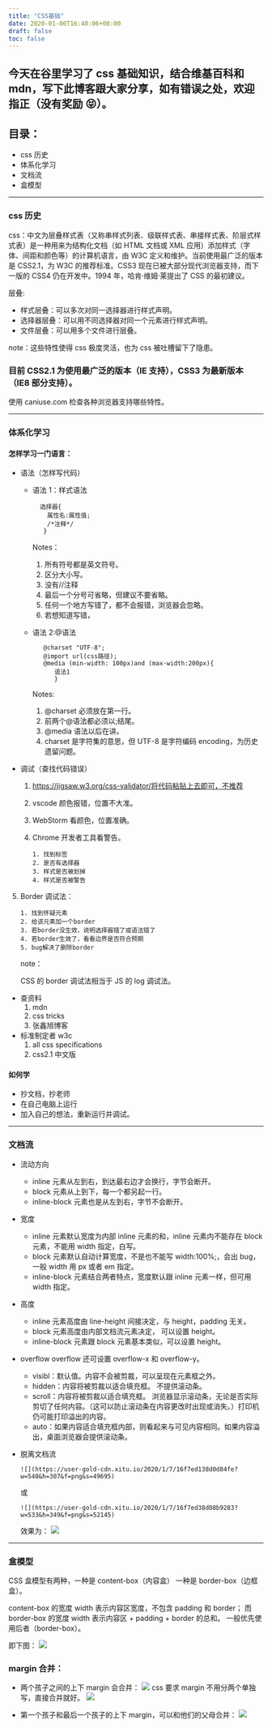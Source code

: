 ```yaml
---
title: "CSS基础"
date: 2020-01-06T16:40:06+08:00
draft: false
toc: false
---
```


## 今天在谷里学习了 css 基础知识，结合维基百科和 mdn，写下此博客跟大家分享，如有错误之处，欢迎指正（没有奖励 😝）。

## 目录：

- css 历史
- 体系化学习
- 文档流
- 盒模型

---

### css 历史

css：中文为层叠样式表（又称串样式列表、级联样式表、串接样式表、阶层式样式表）是一种用来为结构化文档（如 HTML 文档或 XML 应用）添加样式（字体、间距和颜色等）的计算机语言，由 W3C 定义和维护。当前使用最广泛的版本是 CSS2.1，为 W3C 的推荐标准。CSS3 现在已被大部分现代浏览器支持，而下一版的 CSS4 仍在开发中。1994 年，哈肯·维姆·莱提出了 CSS 的最初建议。

层叠:

- 样式层叠：可以多次对同一选择器进行样式声明。
- 选择器层叠：可以用不同选择器对同一个元素进行样式声明。
- 文件层叠：可以用多个文件进行层叠。

note：这些特性使得 css 极度灵活，也为 css 被吐槽留下了隐患。

### 目前 CSS2.1 为使用最广泛的版本（IE 支持），CSS3 为最新版本（IE8 部分支持）。

使用 caniuse.com 检查各种浏览器支持哪些特性。

---

### 体系化学习

#### 怎样学习一门语言：

- 语法（怎样写代码）

  - 语法 1：样式语法

          选择器{
            属性名:属性值;
            /*注释*/
           }

    Notes：

    1. 所有符号都是英文符号。
    2. 区分大小写。
    3. 没有//注释
    4. 最后一个分号可省略，但建议不要省略。
    5. 任何一个地方写错了，都不会报错，浏览器会忽略。
    6. 若想知道写错，

  - 语法 2:@语法

           @charset "UTF-8";
           @import url(css路径);
           @media (min-width: 100px)and (max-width:200px){
              语法1
              }

    Notes:

    1. @charset 必须放在第一行。
    2. 前两个@语法都必须以;结尾。
    3. @media 语法以后在讲。
    4. charset 是字符集的意思，但 UTF-8 是字符编码 encoding，为历史遗留问题。

- 调试（查找代码错误）

  1.  https://jigsaw.w3.org/css-validator/将代码粘贴上去即可，不推荐
  2.  vscode 颜色报错，位置不大准。
  3.  WebStorm 看颜色，位置准确。
  4.  Chrome 开发者工具看警告。

          1. 找到标签
          2. 是否有选择器
          3. 样式是否被划掉
          4. 样式是否被警告

5.  Border 调试法：

        1. 找到怀疑元素
        2. 给该元素加一个border
        3. 若border没生效，说明选择器错了或语法错了
        4. 若border生效了，看看边界是否符合预期
        5. bug解决了删除border

    note：

    CSS 的 border 调试法相当于 JS 的 log 调试法。

- 查资料
  1.  mdn
  2.  css tricks
  3.  张鑫旭博客
- 标准制定者 w3c
  1. all css specifications
  2. css2.1 中文版

#### 如何学

- 抄文档，抄老师
- 在自己电脑上运行
- 加入自己的想法，重新运行并调试。

---

### 文档流

- 流动方向

  - inline 元素从左到右，到达最右边才会换行，字节会断开。
  - block 元素从上到下，每一个都另起一行。
  - inline-block 元素也是从左到右，字节不会断开。

- 宽度

  - inline 元素默认宽度为内部 inline 元素的和，inline 元素内不能存在 block 元素，不能用 width 指定，白写。
  - block 元素默认自动计算宽度，不是也不能写 width:100%;，会出 bug，一般 width 用 px 或者 em 指定。
  - inline-block 元素结合两者特点，宽度默认跟 inline 元素一样，但可用 width 指定。

- 高度
  - inline 元素高度由 line-height 间接决定，与 height，padding 无关。
  - block 元素高度由内部文档流元素决定，
    可以设置 height。
  - inline-block 元素跟 block 元素基本类似，可以设置 height。
- overflow
  overflow 还可设置 overflow-x 和 overflow-y。
  - visibl：默认值。内容不会被剪裁，可以呈现在元素框之外。
  - hidden：内容将被剪裁以适合填充框。 不提供滚动条。
  - scroll：内容将被剪裁以适合填充框。 浏览器显示滚动条，无论是否实际剪切了任何内容。（这可以防止滚动条在内容更改时出现或消失。）打印机仍可能打印溢出的内容。
  - auto：如果内容适合填充框内部，则看起来与可见内容相同。如果内容溢出，桌面浏览器会提供滚动条。
- 脱离文档流

      ![](https://user-gold-cdn.xitu.io/2020/1/7/16f7ed138d0d84fe?w=540&h=307&f=png&s=49695)

  或

      ![](https://user-gold-cdn.xitu.io/2020/1/7/16f7ed38d08b9283?w=533&h=349&f=png&s=52145)

  效果为：
  ![](https://user-gold-cdn.xitu.io/2020/1/7/16f7ed1f8ecf0104?w=272&h=80&f=png&s=5398)

---

### 盒模型

CSS 盒模型有两种，一种是 content-box（内容盒） 一种是 border-box（边框盒）。

content-box 的宽度 width 表示内容区宽度，不包含 padding 和 border；
而 border-box 的宽度 width 表示内容区 + padding + border 的总和。
一般优先使用后者（border-box）。

即下图：
![](https://user-gold-cdn.xitu.io/2020/1/7/16f7ee12704336c8?w=793&h=396&f=png&s=80174)

### margin 合并：

- 两个孩子之间的上下 margin 会合并：
  ![](https://user-gold-cdn.xitu.io/2020/1/7/16f7eed63dee59b9?w=812&h=354&f=png&s=70930)
  css 要求 margin 不用分两个单独写，直接合并就好。
  ![](https://user-gold-cdn.xitu.io/2020/1/7/16f7eef242913a14?w=811&h=446&f=png&s=69168)

- 第一个孩子和最后一个孩子的上下 margin，可以和他们的父母合并：
  ![](https://user-gold-cdn.xitu.io/2020/1/7/16f7fcb7e48d3d64?w=1127&h=588&f=png&s=132611)
